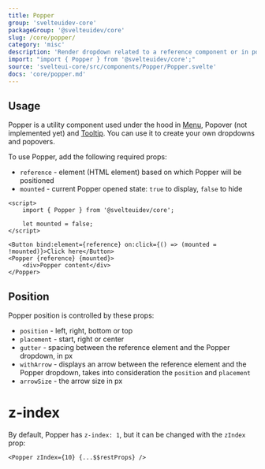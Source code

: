 ```yaml
---
title: Popper
group: 'svelteuidev-core'
packageGroup: '@svelteuidev/core'
slug: /core/popper/
category: 'misc'
description: 'Render dropdown related to a reference component or in portal'
import: "import { Popper } from '@svelteuidev/core';"
source: 'svelteui-core/src/components/Popper/Popper.svelte'
docs: 'core/popper.md'
---
```


<script>
    import { Demo, PopperDemos } from '@svelteuidev/demos';
    import { Heading, Preview } from 'components';
</script>

<Heading />

## Usage

Popper is a utility component used under the hood in [Menu](core/menu), Popover (not implemented yet) and [Tooltip](core/tooltip). You can use it to create your own dropdowns and popovers.

To use Popper, add the following required props:

- `reference` - element (HTML element) based on which Popper will be positioned
- `mounted` - current Popper opened state: `true` to display, `false` to hide

```svelte
<script>
	import { Popper } from '@svelteuidev/core';

	let mounted = false;
</script>

<Button bind:element={reference} on:click={() => (mounted = !mounted)}>Click here</Button>
<Popper {reference} {mounted}>
	<div>Popper content</div>
</Popper>
```

## Position

Popper position is controlled by these props:

- `position` - left, right, bottom or top
- `placement` - start, right or center
- `gutter` - spacing between the reference element and the Popper dropdown, in px
- `withArrow` - displays an arrow between the reference element and the Popper dropdown, takes into consideration the `position` and `placement`
- `arrowSize` - the arrow size in px

<Demo demo={PopperDemos.configurator} />

# z-index

By default, Popper has `z-index: 1`, but it can be changed with the `zIndex` prop:

```svelte
<Popper zIndex={10} {...$$restProps} />
```

